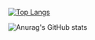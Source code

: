 
[![Top Langs](https://github-readme-stats.vercel.app/api/top-langs/?username=Ropung&layout=compact&theme=radical)](https://github.com/Ropung/github-readme-stats)

![Anurag's GitHub stats](https://github-readme-stats.vercel.app/api?username=Ropung&show_icons=true&theme=radical)

<!-- [![Solved.ac Profile](http://mazassumnida.wtf/api/v2/generate_badge?boj=nogi5676)](https://solved.ac/nogi5676/) -->
